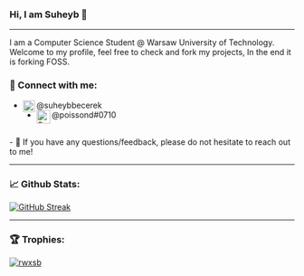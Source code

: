  
 
### Hi, I am Suheyb 👋
---

I am a Computer Science Student @ Warsaw University of Technology. Welcome to my profile, feel free to check and fork my projects, In the end it is forking FOSS.

### 🤝 Connect with me:

+ <a href="https://www.linkedin.com/in/suheybbecerek/"><img align="left" src="https://raw.githubusercontent.com/yushi1007/yushi1007/main/images/linkedin.svg" alt="Suheyb Becerek | LinkedIn" width="21px"/></a> @suheybbecerek
+ <img align="left" src="https://download.softwsp.com/sites/13/2020/04/icon-discord.png" alt="Suheyb Becerek | Discord" width="24px"/> @poissond#0710

<br/>
- 💬 If you have any questions/feedback, please do not hesitate to reach out to me!

---

### 📈 Github Stats:

[![GitHub Streak](https://github-readme-streak-stats.herokuapp.com?user=rwxsb)](https://git.io/streak-stats)

---
 
### 🏆 Trophies:

<p align="left"> <a href="https://github.com/ryo-ma/github-profile-trophy"><img src="https://github-profile-trophy.vercel.app/?username=rwxsb&column=-1" alt="rwxsb" /></a> </p>

  
